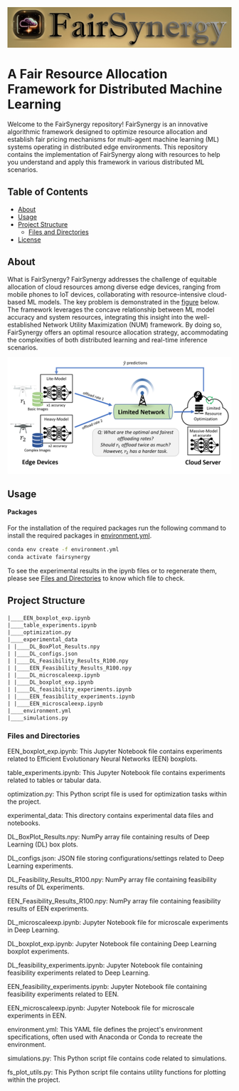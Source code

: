 ![logoFairSynergy](./experimental_data/figures/logoFairSynergy.PNG)

# A Fair Resource Allocation Framework for Distributed Machine Learning

Welcome to the FairSynergy repository! FairSynergy is an innovative algorithmic framework designed to optimize resource allocation and establish fair pricing mechanisms for multi-agent machine learning (ML) systems operating in distributed edge environments. This repository contains the implementation of FairSynergy along with resources to help you understand and apply this framework in various distributed ML scenarios.

## Table of Contents

- [About](#about)
- [Usage](#usage)
- [Project Structure](#project-structure)
    - [Files and Directories](#files-and-directories)
- [License](#license)

## About
What is FairSynergy?
FairSynergy addresses the challenge of equitable allocation of cloud resources among diverse edge devices, ranging from mobile phones to IoT devices, collaborating with resource-intensive cloud-based ML models. The key problem is demonstrated in the [figure](./experimental_data/figures/toyex.PNG) below. The framework leverages the concave relationship between ML model accuracy and system resources, integrating this insight into the well-established Network Utility Maximization (NUM) framework. By doing so, FairSynergy offers an optimal resource allocation strategy, accommodating the complexities of both distributed learning and real-time inference scenarios.

![keyproblem](./experimental_data/figures/toyex.PNG)

## Usage

#### Packages
For the installation of the required packages run the following command to install the required packages in [environment.yml](environment.yml).
```bash
conda env create -f environment.yml
conda activate fairsynergy
```

To see the experimental results in the ipynb files or to regenerate them, please see [Files and Directories](#files-and-directories) to know which file to check.

## Project Structure

```plaintext
|____EEN_boxplot_exp.ipynb
|____table_experiments.ipynb
|____optimization.py
|____experimental_data
| |____DL_BoxPlot_Results.npy
| |____DL_configs.json
| |____DL_Feasibility_Results_R100.npy
| |____EEN_Feasibility_Results_R100.npy
| |____DL_microscaleexp.ipynb
| |____DL_boxplot_exp.ipynb
| |____DL_feasibility_experiments.ipynb
| |____EEN_feasibility_experiments.ipynb
| |____EEN_microscaleexp.ipynb
|____environment.yml
|____simulations.py
```

### Files and Directories


EEN_boxplot_exp.ipynb: This Jupyter Notebook file contains experiments related to Efficient Evolutionary Neural Networks (EEN) boxplots.

table_experiments.ipynb: This Jupyter Notebook file contains experiments related to tables or tabular data.

optimization.py: This Python script file is used for optimization tasks within the project.

experimental_data: This directory contains experimental data files and notebooks.

DL_BoxPlot_Results.npy: NumPy array file containing results of Deep Learning (DL) box plots.

DL_configs.json: JSON file storing configurations/settings related to Deep Learning experiments.

DL_Feasibility_Results_R100.npy: NumPy array file containing feasibility results of DL experiments.

EEN_Feasibility_Results_R100.npy: NumPy array file containing feasibility results of EEN experiments.

DL_microscaleexp.ipynb: Jupyter Notebook file for microscale experiments in Deep Learning.

DL_boxplot_exp.ipynb: Jupyter Notebook file containing Deep Learning boxplot experiments.

DL_feasibility_experiments.ipynb: Jupyter Notebook file containing feasibility experiments related to Deep Learning.

EEN_feasibility_experiments.ipynb: Jupyter Notebook file containing feasibility experiments related to EEN.

EEN_microscaleexp.ipynb: Jupyter Notebook file for microscale experiments in EEN.

environment.yml: This YAML file defines the project's environment specifications, often used with Anaconda or Conda to recreate the environment.

simulations.py: This Python script file contains code related to simulations.

fs_plot_utils.py: This Python script file contains utility functions for plotting within the project.


